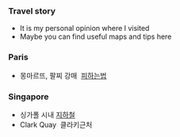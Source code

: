 
### Travel story
 - It is my personal opinion where I visited
 - Maybe you can find useful maps and tips here

### Paris
 - 몽마르뜨, 팔찌 강매  [피하는법](https://github.com/jeonghoonkang/trip/blob/master/map/%EB%AA%BD%EB%A7%88%EB%A5%B4%EB%9C%A8.png)
 
### Singapore
 - 싱가폴 시내 [지하철](https://github.com/jeonghoonkang/trip/blob/master/map/singapre_train_map.png)
 - Clark Quay  클라키근처
 
